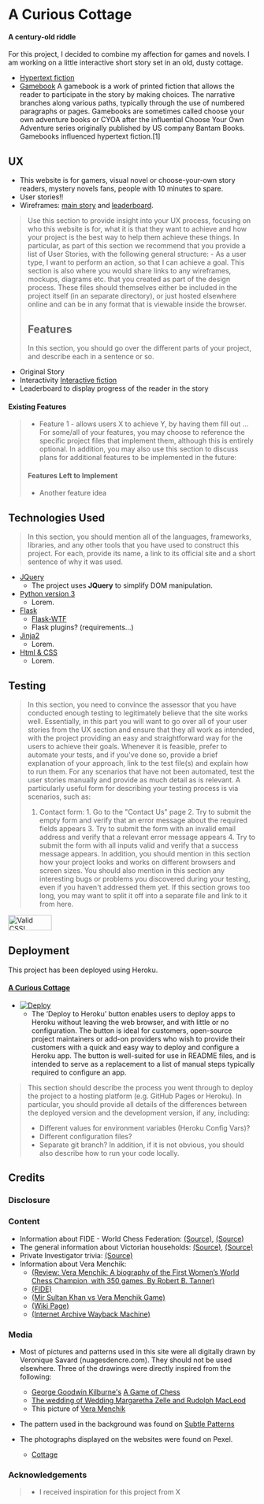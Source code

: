 # A Curious Cottage
#### A century-old riddle
For this project, I decided to combine my affection for games and novels. I am working on a little interactive short story set in an old, dusty cottage.

-  [Hypertext fiction](https://en.wikipedia.org/wiki/Hypertext_fiction)
-  [Gamebook](https://en.wikipedia.org/wiki/Gamebook)
    A gamebook is a work of printed fiction that allows the reader to participate in the story by making choices. The narrative branches along various paths, typically through the use of numbered paragraphs or pages. Gamebooks are sometimes called choose your own adventure books or CYOA after the influential Choose Your Own Adventure series originally published by US company Bantam Books. Gamebooks influenced hypertext fiction.[1]

## UX
 
- This website is for gamers, visual novel or choose-your-own story readers, mystery novels fans, people with 10 minutes to spare.
- User stories!!
- Wireframes: [main story]() and [leaderboard]().
> Use this section to provide insight into your UX process, focusing on who this website is for, what it is that they want to achieve and how your project is the best way to help them achieve these things.
In particular, as part of this section we recommend that you provide a list of User Stories, with the following general structure:
     - As a user type, I want to perform an action, so that I can achieve a goal.
This section is also where you would share links to any wireframes, mockups, diagrams etc. that you created as part of the design process. These files should themselves either be included in the project itself (in an separate directory), or just hosted elsewhere online and can be in any format that is viewable inside the browser.
> ## Features
> In this section, you should go over the different parts of your project, and describe each in a sentence or so.
- Original Story
- Interactivity [Interactive fiction](https://en.wikipedia.org/wiki/Interactive_fiction)
- Leaderboard to display progress of the reader in the story
 
#### Existing Features
> - Feature 1 - allows users X to achieve Y, by having them fill out ...
For some/all of your features, you may choose to reference the specific project files that implement them, although this is entirely optional.
In addition, you may also use this section to discuss plans for additional features to be implemented in the future:
> #### Features Left to Implement
>- Another feature idea
## Technologies Used
> In this section, you should mention all of the languages, frameworks, libraries, and any other tools that you have used to construct this project. For each, provide its name, a link to its official site and a short sentence of why it was used.
- [JQuery](https://jquery.com)
    - The project uses **JQuery** to simplify DOM manipulation.
- [Python version 3]()
    - Lorem.
- [Flask]()
    - [Flask-WTF](https://flask-wtf.readthedocs.io/en/stable/)
    - Flask plugins? (requirements...)
- [Jinja2]()
    - Lorem.
- [Html & CSS]()
    - Lorem.
## Testing
>In this section, you need to convince the assessor that you have conducted enough testing to legitimately believe that the site works well. Essentially, in this part you will want to go over all of your user stories from the UX section and ensure that they all work as intended, with the project providing an easy and straightforward way for the users to achieve their goals.
Whenever it is feasible, prefer to automate your tests, and if you've done so, provide a brief explanation of your approach, link to the test file(s) and explain how to run them.
For any scenarios that have not been automated, test the user stories manually and provide as much detail as is relevant. A particularly useful form for describing your testing process is via scenarios, such as:
> 1. Contact form:
    1. Go to the "Contact Us" page
    2. Try to submit the empty form and verify that an error message about the required fields appears
    3. Try to submit the form with an invalid email address and verify that a relevant error message appears
    4. Try to submit the form with all inputs valid and verify that a success message appears.
In addition, you should mention in this section how your project looks and works on different browsers and screen sizes.
You should also mention in this section any interesting bugs or problems you discovered during your testing, even if you haven't addressed them yet.
If this section grows too long, you may want to split it off into a separate file and link to it from here.

<p>
<a href="http://jigsaw.w3.org/css-validator/check/referer">
    <img style="border:0;width:88px;height:31px"
        src="http://jigsaw.w3.org/css-validator/images/vcss-blue"
        alt="Valid CSS!" />
    </a>
</p>

## Deployment

This project has been deployed using Heroku.
#### [A Curious Cottage](https://ci-vero-practicalpython.herokuapp.com/)

- [![Deploy](https://www.herokucdn.com/deploy/button.svg)](https://heroku.com/deploy)
    - The ‘Deploy to Heroku’ button enables users to deploy apps to Heroku without leaving the web browser, and with little or no configuration. The button is ideal for customers, open-source project maintainers or add-on providers who wish to provide their customers with a quick and easy way to deploy and configure a Heroku app.
The button is well-suited for use in README files, and is intended to serve as a replacement to a list of manual steps typically required to configure an app.



>This section should describe the process you went through to deploy the project to a hosting platform (e.g. GitHub Pages or Heroku).
In particular, you should provide all details of the differences between the deployed version and the development version, if any, including:
>- Different values for environment variables (Heroku Config Vars)?
>- Different configuration files?
>- Separate git branch?
In addition, if it is not obvious, you should also describe how to run your code locally.
## Credits
### Disclosure
### Content
- Information about 
FIDE - World Chess Federation: [(Source)](https://www.chess.com/article/view/fide-world-chess-federation-), [(Source)](https://www.fide.com/fide.html)
- The general information about Victorian households: [(Source)](http://starcraftcustombuilders.com/Architectural.Styles.VictorianKitchen.htm), [(Source)](http://www.victorian-era.org/victorian-era-last-names2.html)
- Private Investigator trivia: [(Source)](http://www.thrillingdetective.com/trivia/triv289.html)
- Information about Vera Menchik:
    - [(Review: Vera Menchik: A biography of the First Women’s World Chess Champion, with 350 games, By Robert B. Tanner)](http://georgiachessnews.com/2016/11/01/review-vera-menchik-a-biography-of-the-first-womens-world-chess-champion-with-350-games-by-robert-b-tanner/)
     - [(FIDE)](https://www.fide.com/fide.html) 
     - [(Mir Sultan Khan vs Vera Menchik Game)](http://www.chessgames.com/perl/chessgame?gid=1258409)
     - [(Wiki Page)](https://en.wikipedia.org/wiki/Vera_Menchik)
     - [(Internet Archive Wayback Machine)](https://web.archive.org/web/20091028034414/http://www.geocities.com/siliconvalley/lab/7378/menchik.htm)
### Media
- Most of pictures and patterns used in this site were all digitally drawn by Veronique Savard (nuagesdencre.com). They should not be used elsewhere.
Three of the drawings were directly inspired from the following:
    - [George Goodwin Kilburne's](https://en.wikipedia.org/wiki/George_Goodwin_Kilburne) [A Game of Chess](https://www.1st-art-gallery.com/George-Goodwin-Kilburne/A-Game-Of-Chess.html)
    - [The wedding of Wedding Margaretha Zelle and Rudolph MacLeod](https://www.friesmuseum.nl/en/collection/blog-mata-hari/dont-think-that-im-bad/)
    - This picture of [Vera Menchik](http://www.chesshistory.com/winter/pics/cn3433_menchik.jpg)
- The pattern used in the background was found on [Subtle Patterns]()
- The photographs displayed on the websites were found on Pexel.

    - [Cottage](https://www.pexels.com/photo/architecture-barn-bungalow-cabin-277672/)
### Acknowledgements
>- I received inspiration for this project from X